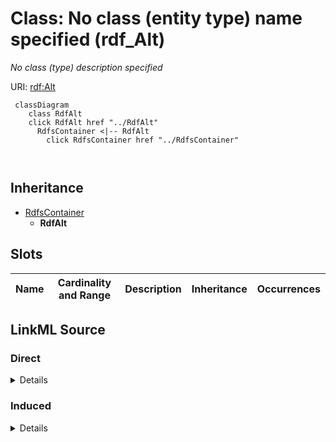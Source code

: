 

# Class: No class (entity type) name specified (rdf_Alt)


_No class (type) description specified_







URI: [rdf:Alt](http://www.w3.org/1999/02/22-rdf-syntax-ns#Alt)






```mermaid
 classDiagram
    class RdfAlt
    click RdfAlt href "../RdfAlt"
      RdfsContainer <|-- RdfAlt
        click RdfsContainer href "../RdfsContainer"
      
      
```





## Inheritance
* [RdfsContainer](../classes/RdfsContainer.md)
    * **RdfAlt**



## Slots

| Name | Cardinality and Range | Description | Inheritance | Occurrences |
| ---  | --- | --- | --- | --- |














## LinkML Source

<!-- TODO: investigate https://stackoverflow.com/questions/37606292/how-to-create-tabbed-code-blocks-in-mkdocs-or-sphinx -->

### Direct

<details>

```yaml
name: rdf_Alt
conforms_to: No schema conformance document specified
description: No class (type) description specified
title: No class (entity type) name specified
from_schema: fio-kg
rank: 1000
is_a: rdfs_Container
class_uri: rdf:Alt

```
</details>

### Induced

<details>

```yaml
name: rdf_Alt
conforms_to: No schema conformance document specified
description: No class (type) description specified
title: No class (entity type) name specified
from_schema: fio-kg
rank: 1000
is_a: rdfs_Container
class_uri: rdf:Alt

```
</details>